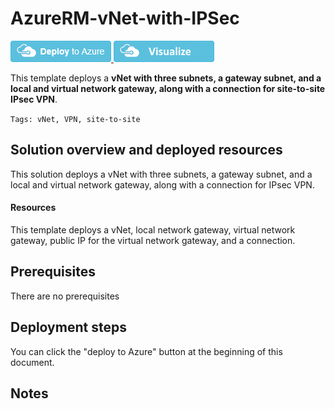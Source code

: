 # AzureRM-vNet-with-IPSec

<a href="https://portal.azure.com/#create/Microsoft.Template/uri/https%3A%2F%2Fraw.githubusercontent.com%2Foradcliffe%2FAzureRM-vNet-with-IPSec%2Fmaster%2Fazuredeploy.json" target="_blank">
<img src="https://raw.githubusercontent.com/Azure/azure-quickstart-templates/master/1-CONTRIBUTION-GUIDE/images/deploytoazure.png"/>
</a>
<a href="http://armviz.io/#/?load=https%3A%2F%2Fraw.githubusercontent.com%2Foradcliffe%2FAzureRM-vNet-with-IPSec%2Fmaster%2Fazuredeploy.json" target="_blank">
<img src="https://raw.githubusercontent.com/Azure/azure-quickstart-templates/master/1-CONTRIBUTION-GUIDE/images/visualizebutton.png"/>
</a>

This template deploys a **vNet with three subnets, a gateway subnet, and a local and virtual network gateway, along with a connection for site-to-site IPsec VPN**.

`Tags: vNet, VPN, site-to-site`

## Solution overview and deployed resources

This solution deploys a vNet with three subnets, a gateway subnet, and a local and virtual network gateway, along with a connection for IPsec VPN.

#### Resources

This template deploys a vNet, local network gateway, virtual network gateway, public IP for the virtual network gateway, and a connection.

## Prerequisites

There are no prerequisites

## Deployment steps

You can click the "deploy to Azure" button at the beginning of this document.

## Notes


